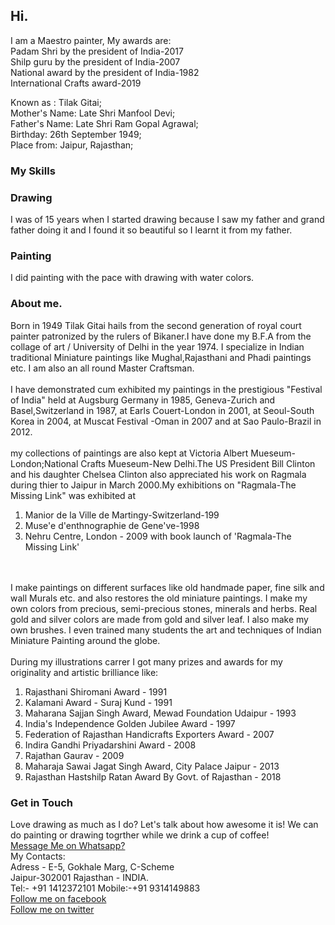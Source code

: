 ## Hi.

I am a Maestro painter, My awards are:                 
Padam Shri by the president of India-2017          
Shilp guru by the president of India-2007          
National award by the president of India-1982           
International Crafts award-2019                                       

Known as : Tilak Gitai;
<br>
Mother's Name: Late Shri Manfool Devi;
<br>
Father's Name: Late Shri Ram Gopal Agrawal;
<br>
Birthday: 26th September 1949;
<br>
Place from: Jaipur, Rajasthan;
   
### My Skills
<h3>Drawing</h3>
I was of 15 years when I started drawing because I saw my father and grand father doing it and I found it so beautiful so I learnt it from my father.

<h3>Painting</h3>
I did painting with the pace with drawing with water colors.

### About me.
Born in 1949 Tilak Gitai hails from the second generation of royal court painter patronized by the rulers of Bikaner.I have done my B.F.A from the collage of art / University of Delhi in the year 1974. I specialize in Indian traditional Miniature paintings like Mughal,Rajasthani and Phadi paintings etc. I am also an all round Master Craftsman.
<br>
<br>
I have demonstrated cum exhibited my paintings in the prestigious "Festival of India" held at Augsburg Germany in 1985, Geneva-Zurich and Basel,Switzerland in 1987, at Earls Couert-London in 2001, at Seoul-South Korea in 2004, at Muscat Festival -Oman in 2007 and at Sao Paulo-Brazil in 2012.
<br>
<br>
my collections of paintings are also kept at Victoria Albert Mueseum-London;National Crafts Mueseum-New Delhi.The US President Bill Clinton and his daughter Chelsea Clinton also appreciated his work on Ragmala during thier to Jaipur in March 2000.My exhibitions on "Ragmala-The Missing Link" was exhibited at

1. Manior de la Ville de Martingy-Switzerland-199
2. Muse'e d'enthnographie de Gene've-1998
3. Nehru Centre, London - 2009 with book launch of 'Ragmala-The Missing Link'
<br>
<br>
I make paintings on different surfaces like old handmade paper, fine silk and wall Murals etc. and also restores the old miniature paintings. I make my own colors from precious, semi-precious stones, minerals and herbs. Real gold and silver colors are made from gold and silver leaf. I also make my own brushes. I even trained many students the art and techniques of Indian Miniature Painting around the globe.
<br>
<br>
During my illustrations carrer I got many prizes and awards for my originality and artistic brilliance like:

1. Rajasthani Shiromani Award - 1991
2. Kalamani Award - Suraj Kund - 1991
3. Maharana Sajjan Singh Award, Mewad Foundation Udaipur - 1993
4. India's Independence Golden Jubilee Award - 1997
5. Federation of Rajasthan Handicrafts Exporters Award - 2007
6. Indira Gandhi Priyadarshini Award - 2008
7. Rajathan Gaurav - 2009
8. Maharaja Sawai Jagat Singh Award, City Palace Jaipur - 2013
9. Rajasthan Hastshilp Ratan Award By Govt. of Rajasthan - 2018

### Get in Touch

Love drawing as much as I do? Let's talk about how awesome it is! We can do painting or drawing togrther while we drink a cup of coffee!
<br>
<a href="https://api.whatsapp.com/send/?phone=9314149883&text&app_absent=0">Message Me on Whatsapp?</a>
<br>
My Contacts:
<br>
Adress - E-5, Gokhale Marg, C-Scheme
<br>
Jaipur-302001 Rajasthan - INDIA.
<br>
Tel:- +91 1412372101 Mobile:-+91 9314149883
<br>
<a href="https://www.facebook.com/profile.php?id=100005243625519">Follow me on facebook</a>
<br>
<a href="https://twitter.com/TilakGitai">Follow me on twitter</a>
